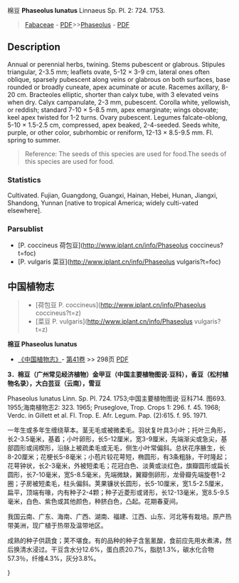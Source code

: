 棉豆 **Phaseolus lunatus** Linnaeus Sp. Pl. 2: 724. 1753.

> [Fabaceae](http://www.iplant.cn/info/Fabaceae?t=foc) - [PDF](http://www.iplant.cn/foc/pdf/Fabaceae.pdf)>>[Phaseolus](http://www.iplant.cn/info/Phaseolus?t=foc) - [PDF](http://www.iplant.cn/foc/pdf/Phaseolus.pdf)

## Description

Annual or perennial herbs, twining. Stems pubescent or glabrous. Stipules triangular, 2-3.5 mm; leaflets ovate, 5-12 × 3-9 cm, lateral ones often oblique, sparsely pubescent along veins or glabrous on both surfaces, base rounded or broadly cuneate, apex acuminate or acute. Racemes axillary, 8-20 cm. Bracteoles elliptic, shorter than calyx tube, with 3 elevated veins when dry. Calyx campanulate, 2-3 mm, pubescent. Corolla white, yellowish, or reddish; standard 7-10 × 5-8.5 mm, apex emarginate; wings obovate; keel apex twisted for 1-2 turns. Ovary pubescent. Legumes falcate-oblong, 5-10 × 1.5-2.5 cm, compressed, apex beaked, 2-4-seeded. Seeds white, purple, or other color, subrhombic or reniform, 12-13 × 8.5-9.5 mm. Fl. spring to summer.


> Reference: 
> The seeds of this species are used for food.The seeds of this species are used for food.

### Statistics
Cultivated. Fujian, Guangdong, Guangxi, Hainan, Hebei, Hunan, Jiangxi, Shandong, Yunnan [native to tropical America; widely culti-vated elsewhere].



### Parsublist

* [P.  coccineus  荷包豆](http://www.iplant.cn/info/Phaseolus coccineus?t=foc)
* [P.  vulgaris  菜豆](http://www.iplant.cn/info/Phaseolus vulgaris?t=foc)

## 中国植物志

> * [荷包豆  P.  coccineus](http://www.iplant.cn/info/Phaseolus coccineus?t=z)
> * [菜豆  P.  vulgaris](http://www.iplant.cn/info/Phaseolus vulgaris?t=z)


**棉豆 Phaseolus lunatus**

* [《中国植物志》](http://www.iplant.cn/frps)- [第41卷](http://www.iplant.cn/frps/vol/41) >> 298页 [PDF](http://www.iplant.cn/frps/pdf/41/298.pdf)

**3．棉豆（广州常见经济植物）金甲豆（中国主要植物图说·豆科），香豆（松村植物名录），大白芸豆（云南），雪豆**

Phaseolus lunatus Linn. Sp. Pl. 724. 1753;中国主要植物图说·豆科714. 图693. 1955;海南植物志2: 323. 1965; Pruseglove, Trop. Crops 1: 296. f. 45. 1968; Verdc. in Gillett et al. Fl. Trop. E. Afr. Legum. Pap. (2):615. f. 95. 1971.

一年生或多年生缠绕草本。茎无毛或被微柔毛。羽状复叶具3小叶；托叶三角形，长2-3.5毫米，基着；小叶卵形，长5-12厘米，宽3-9厘米，先端渐尖或急尖，基部圆形或阔楔形，沿脉上被疏柔毛或无毛，侧生小叶常偏斜。总状花序腋生，长8-20厘米；花梗长5-8毫米；小苞片较花萼短，椭圆形，有3条粗脉，干时隆起；花萼钟状，长2-3毫米，外被短柔毛；花冠白色、淡黄或淡红色，旗瓣圆形或扁长圆形，长7-10毫米，宽5-8.5毫米，先端微缺，翼瓣倒卵形，龙骨瓣先端旋卷1-2圈；子房被短柔毛，柱头偏斜。荚果镰状长圆形，长5-10厘米，宽1.5-2.5厘米，扁平，顶端有喙，内有种子2-4颗；种子近菱形或肾形，长12-13毫米，宽8.5-9.5毫米，白色、紫色或其他颜色，种脐白色，凸起。花期春夏间。

我国云南、广东、海南、广西、湖南、福建、江西、山东、河北等有栽培。原产热带美洲，现广植于热带及温带地区。

成熟的种子供蔬食；荚不堪食。有的品种的种子含氢氰酸，食前应先用水煮沸，然后换清水浸过。干豆含水分12.6%，蛋白质20.7%，脂肪1.3%，碳水化合物57.3％，纤维4.3%，灰分3.8%。



}